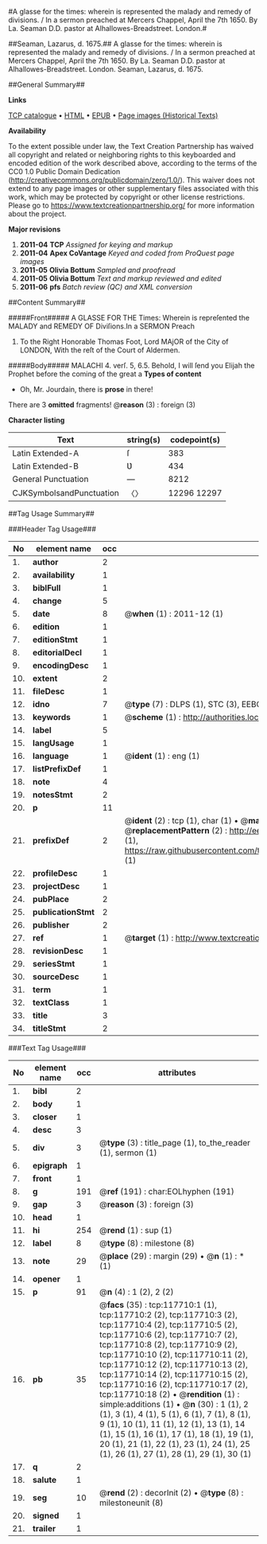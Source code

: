 #A glasse for the times: wherein is represented the malady and remedy of divisions. / In a sermon preached at Mercers Chappel, April the 7th 1650. By La. Seaman D.D. pastor at Alhallowes-Breadstreet. London.#

##Seaman, Lazarus, d. 1675.##
A glasse for the times: wherein is represented the malady and remedy of divisions. / In a sermon preached at Mercers Chappel, April the 7th 1650. By La. Seaman D.D. pastor at Alhallowes-Breadstreet. London.
Seaman, Lazarus, d. 1675.

##General Summary##

**Links**

[TCP catalogue](http://www.ota.ox.ac.uk/tcp/)  • 
[HTML](http://tei.it.ox.ac.uk/tcp/Texts-HTML/free/A92/A92775.html)  • 
[EPUB](http://tei.it.ox.ac.uk/tcp/Texts-EPUB/free/A92/A92775.epub) • 
[Page images (Historical Texts)](https://historicaltexts.jisc.ac.uk/eebo-99865469e)

**Availability**

To the extent possible under law, the Text Creation Partnership has waived all copyright and related or neighboring rights to this keyboarded and encoded edition of the work described above, according to the terms of the CC0 1.0 Public Domain Dedication (http://creativecommons.org/publicdomain/zero/1.0/). This waiver does not extend to any page images or other supplementary files associated with this work, which may be protected by copyright or other license restrictions. Please go to https://www.textcreationpartnership.org/ for more information about the project.

**Major revisions**

1. __2011-04__ __TCP__ *Assigned for keying and markup*
1. __2011-04__ __Apex CoVantage__ *Keyed and coded from ProQuest page images*
1. __2011-05__ __Olivia Bottum__ *Sampled and proofread*
1. __2011-05__ __Olivia Bottum__ *Text and markup reviewed and edited*
1. __2011-06__ __pfs__ *Batch review (QC) and XML conversion*

##Content Summary##

#####Front#####
A GLASSE FOR THE Times: Wherein is repreſented the MALADY and REMEDY OF Diviſions.In a SERMON Preach
1. To the Right Honorable Thomas Foot, Lord MAjOR of the City of LONDON, With the reſt of the Court of Aldermen.

#####Body#####
MALACHI 4. verſ. 5, 6.5. Behold, I will ſend you Elijah the Prophet before the coming of the great a
**Types of content**

  * Oh, Mr. Jourdain, there is **prose** in there!

There are 3 **omitted** fragments! 
 @__reason__ (3) : foreign (3)

**Character listing**


|Text|string(s)|codepoint(s)|
|---|---|---|
|Latin Extended-A|ſ|383|
|Latin Extended-B|Ʋ|434|
|General Punctuation|—|8212|
|CJKSymbolsandPunctuation|〈〉|12296 12297|

##Tag Usage Summary##

###Header Tag Usage###

|No|element name|occ|attributes|
|---|---|---|---|
|1.|__author__|2||
|2.|__availability__|1||
|3.|__biblFull__|1||
|4.|__change__|5||
|5.|__date__|8| @__when__ (1) : 2011-12 (1)|
|6.|__edition__|1||
|7.|__editionStmt__|1||
|8.|__editorialDecl__|1||
|9.|__encodingDesc__|1||
|10.|__extent__|2||
|11.|__fileDesc__|1||
|12.|__idno__|7| @__type__ (7) : DLPS (1), STC (3), EEBO-CITATION (1), PROQUEST (1), VID (1)|
|13.|__keywords__|1| @__scheme__ (1) : http://authorities.loc.gov/ (1)|
|14.|__label__|5||
|15.|__langUsage__|1||
|16.|__language__|1| @__ident__ (1) : eng (1)|
|17.|__listPrefixDef__|1||
|18.|__note__|4||
|19.|__notesStmt__|2||
|20.|__p__|11||
|21.|__prefixDef__|2| @__ident__ (2) : tcp (1), char (1)  •  @__matchPattern__ (2) : ([0-9\-]+):([0-9IVX]+) (1), (.+) (1)  •  @__replacementPattern__ (2) : http://eebo.chadwyck.com/downloadtiff?vid=$1&page=$2 (1), https://raw.githubusercontent.com/textcreationpartnership/Texts/master/tcpchars.xml#$1 (1)|
|22.|__profileDesc__|1||
|23.|__projectDesc__|1||
|24.|__pubPlace__|2||
|25.|__publicationStmt__|2||
|26.|__publisher__|2||
|27.|__ref__|1| @__target__ (1) : http://www.textcreationpartnership.org/docs/. (1)|
|28.|__revisionDesc__|1||
|29.|__seriesStmt__|1||
|30.|__sourceDesc__|1||
|31.|__term__|1||
|32.|__textClass__|1||
|33.|__title__|3||
|34.|__titleStmt__|2||


###Text Tag Usage###

|No|element name|occ|attributes|
|---|---|---|---|
|1.|__bibl__|2||
|2.|__body__|1||
|3.|__closer__|1||
|4.|__desc__|3||
|5.|__div__|3| @__type__ (3) : title_page (1), to_the_reader (1), sermon (1)|
|6.|__epigraph__|1||
|7.|__front__|1||
|8.|__g__|191| @__ref__ (191) : char:EOLhyphen (191)|
|9.|__gap__|3| @__reason__ (3) : foreign (3)|
|10.|__head__|1||
|11.|__hi__|254| @__rend__ (1) : sup (1)|
|12.|__label__|8| @__type__ (8) : milestone (8)|
|13.|__note__|29| @__place__ (29) : margin (29)  •  @__n__ (1) : * (1)|
|14.|__opener__|1||
|15.|__p__|91| @__n__ (4) : 1 (2), 2 (2)|
|16.|__pb__|35| @__facs__ (35) : tcp:117710:1 (1), tcp:117710:2 (2), tcp:117710:3 (2), tcp:117710:4 (2), tcp:117710:5 (2), tcp:117710:6 (2), tcp:117710:7 (2), tcp:117710:8 (2), tcp:117710:9 (2), tcp:117710:10 (2), tcp:117710:11 (2), tcp:117710:12 (2), tcp:117710:13 (2), tcp:117710:14 (2), tcp:117710:15 (2), tcp:117710:16 (2), tcp:117710:17 (2), tcp:117710:18 (2)  •  @__rendition__ (1) : simple:additions (1)  •  @__n__ (30) : 1 (1), 2 (1), 3 (1), 4 (1), 5 (1), 6 (1), 7 (1), 8 (1), 9 (1), 10 (1), 11 (1), 12 (1), 13 (1), 14 (1), 15 (1), 16 (1), 17 (1), 18 (1), 19 (1), 20 (1), 21 (1), 22 (1), 23 (1), 24 (1), 25 (1), 26 (1), 27 (1), 28 (1), 29 (1), 30 (1)|
|17.|__q__|2||
|18.|__salute__|1||
|19.|__seg__|10| @__rend__ (2) : decorInit (2)  •  @__type__ (8) : milestoneunit (8)|
|20.|__signed__|1||
|21.|__trailer__|1||
